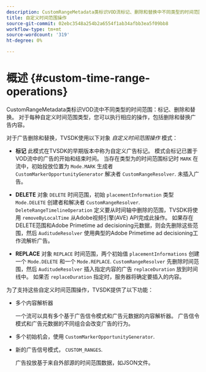 ```yaml
---
description: CustomRangeMetadata类标识VOD流标记、删除和替换中不同类型的时间范围。 对于每种自定义时间范围类型，您可以执行相应的操作，包括删除和替换广告内容。
title: 自定义时间范围操作
source-git-commit: 02ebc3548a254b2a6554f1ab34afbb3ea5f09bb8
workflow-type: tm+mt
source-wordcount: '319'
ht-degree: 0%

---
```


# 概述 {#custom-time-range-operations}

CustomRangeMetadata类标识VOD流中不同类型的时间范围：标记、删除和替换。 对于每种自定义时间范围类型，您可以执行相应的操作，包括删除和替换广告内容。

<!--<a id="section_1323C0BAC259424C85A6ACFB48FE77EC"></a>-->

对于广告删除和替换，TVSDK使用以下对象 *自定义时间范围操作* 模式：

* **标记** 此模式在TVSDK的早期版本中称为自定义广告标记。 模式会标记已置于VOD流中的广告的开始和结束时间。 当存在类型为的时间范围标记时 `MARK` 在流中，初始投放位置为 `Mode.MARK` 生成者 `CustomMarkerOpportunityGenerator` 解决者 `CustomRangeResolver`. 未插入广告。

* **DELETE** 对象 `DELETE` 时间范围，初始 `placementInformation` 类型 `Mode.DELETE` 创建者和解决者 `CustomRangeResolver`. `DeleteRangeTimelineOperation` 定义要从时间轴中删除的范围，TVSDK将使用 `removeByLocalTime` 从Adobe视频引擎(AVE) API完成此操作。 如果存在DELETE范围和Adobe Primetime ad decisioning元数据，则会先删除这些范围，然后 `AuditudeResolver` 使用典型的Adobe Primetime ad decisioning工作流解析广告。

* **REPLACE** 对象 `REPLACE` 时间范围，两个初始值 `placementInformations` 创建一个 `Mode.DELETE` 和一个 `Mode.REPLACE`. `CustomRangeResolver` 先删除时间范围，然后 `AuditudeResolver` 插入指定内容的广告 `replaceDuration` 放到时间线中。 如果否 `replaceDuration` 指定时，服务器将确定要插入的内容。

为了支持这些自定义时间范围操作，TVSDK提供了以下功能：

* 多个内容解析器

  一个流可以具有多个基于广告信令模式和广告元数据的内容解析器。 广告信令模式和广告元数据的不同组合会改变广告的行为。
* 多个初始机会，使用 `CustomMarkerOpportunityGenerator`.
* 新的广告信号模式， `CUSTOM_RANGES`.

  广告投放基于来自外部源的时间范围数据，如JSON文件。
